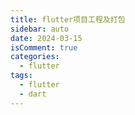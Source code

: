 ```yaml
---
title: flutter项目工程及打包
sidebar: auto
date: 2024-03-15
isComment: true
categories:
  - flutter
tags:
  - flutter
  - dart
---
```





